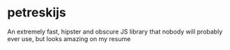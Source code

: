 # petreskijs
An extremely fast, hipster and obscure JS library that nobody will probably ever use, but looks amazing on my resume
